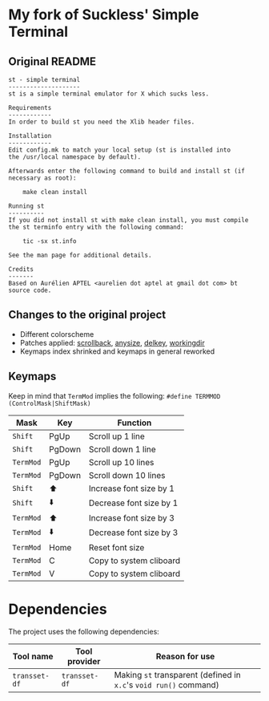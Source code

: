 # My fork of Suckless' Simple Terminal

## Original README

```
st - simple terminal
--------------------
st is a simple terminal emulator for X which sucks less.

Requirements
------------
In order to build st you need the Xlib header files.

Installation
------------
Edit config.mk to match your local setup (st is installed into
the /usr/local namespace by default).

Afterwards enter the following command to build and install st (if
necessary as root):

    make clean install

Running st
----------
If you did not install st with make clean install, you must compile
the st terminfo entry with the following command:

    tic -sx st.info

See the man page for additional details.

Credits
-------
Based on Aurélien APTEL <aurelien dot aptel at gmail dot com> bt source code.
```

## Changes to the original project

- Different colorscheme
- Patches applied: [scrollback](https://st.suckless.org/patches/scrollback/), [anysize](https://st.suckless.org/patches/anysize/), [delkey](https://st.suckless.org/patches/delkey/), [workingdir](https://st.suckless.org/patches/workingdir/)
- Keymaps index shrinked and keymaps in general reworked

## Keymaps

Keep in mind that `TermMod` implies the following: ``#define TERMMOD (ControlMask|ShiftMask)``

| Mask      | Key    | Function                |
| -         | -      | -                       |
| `Shift`   | PgUp   | Scroll up 1 line        |
| `Shift`   | PgDown | Scroll down 1 line      |
| `TermMod` | PgUp   | Scroll up 10 lines      |
| `TermMod` | PgDown | Scroll down 10 lines    |
| `Shift`   | ⬆️      | Increase font size by 1 |
| `Shift`   | ⬇️      | Decrease font size by 1 |
| `TermMod` | ⬆️      | Increase font size by 3 |
| `TermMod` | ⬇️      | Decrease font size by 3 |
| `TermMod` | Home   | Reset font size         |
| `TermMod` | C      | Copy to system cliboard |
| `TermMod` | V      | Copy to system cliboard |

# Dependencies

The project uses the following dependencies:

| Tool name     | Tool provider | Reason for use                                                    |
| -             | -             | -                                                                 |
| `transset-df` | `transset-df` | Making `st` transparent (defined in `x.c`'s `void run()` command) |
